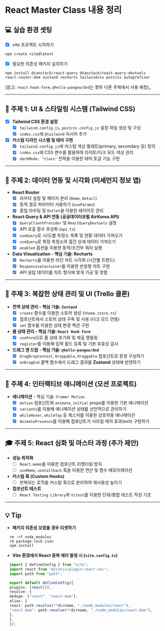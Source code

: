 # React Master Class 내용 정리

## 💻 실습 환경 셋팅

- [x] vite 프로젝트 시작하기

```
npm create vite@latest
```

- [x] 필요한 의존성 패키지 설치하기

```
npm install @tanstack/react-query @tanstack/react-query-devtools react-router-dom zustand recharts tailwindcss postcss autoprefixer
```

(참고: `react-hook-form`, `@hello-pangea/dnd`는 향후 다른 주제에서 사용 예정)\_

---

## 🎨 주제 1: UI & 스타일링 시스템 (Tailwind CSS)

- [x] **Tailwind CSS 환경 설정**
  - [x] `tailwind.config.js`, `postcss.config.js` 설정 파일 생성 및 구성
  - [x] `index.css`에 `@tailwind` 지시어 추가
- [x] **커스텀 디자인 시스템 및 테마 구현**
  - [x] `tailwind.config.js`에 커스텀 색상 팔레트(primary, secondary 등) 정의
  - [x] `index.css`에 CSS 변수를 활용하여 라이트/다크 모드 색상 관리
  - [x] `darkMode: "class"` 전략을 이용한 테마 토글 기능 구현

---

## 🔗 주제 2: 데이터 연동 및 시각화 (미세먼지 정보 앱)

- **React Router**
  - [x] 라우터 설정 및 페이지 분리 (`Home`, `Detail`)
  - [x] 동적 경로 파라미터 사용하기 (`useParams`)
  - [x] 중첩 라우팅 및 `Outlet`을 이용한 레이아웃 관리
- **React Query & API 연동 (공공데이터포털 AirKorea API)**
  - [x] `QueryClientProvider` 및 `ReactQueryDevtools` 설정
  - [x] API 호출 함수 추상화 (`api.ts`)
  - [x] `useQuery`로 시/도별 측정소 목록 및 현황 데이터 가져오기
  - [x] `useQuery`로 특정 측정소의 월간 상세 데이터 가져오기
  - [x] `enabled` 옵션을 이용한 동적/조건부 쿼리 실행
- **Data Visualization - 핵심 기술: Recharts**
  - [x] `Recharts`를 이용한 라인 차트 시각화 (시간별 트렌드)
  - [x] `ResponsiveContainer`를 이용한 반응형 차트 구현
  - [x] API 응답 데이터를 차트 형식에 맞게 가공 및 정렬

---

## 📝 주제 3: 복잡한 상태 관리 및 UI (Trello 클론)

- **전역 상태 관리 - 핵심 기술: `Zustand`**
  - [x] `create` 함수를 이용한 스토어 생성 (`theme.store.ts`)
  - [x] 컴포넌트에서 스토어 상태 구독 및 사용 (다크 모드 연동)
  - [x] `set` 함수를 이용한 상태 변경 액션 구현
- **폼 상태 관리 - 핵심 기술: `React Hook Form`**
  - [x] `useForm`으로 폼 상태 초기화 및 제출 핸들링
  - [x] `register`를 이용해 입력 필드 등록 및 기본 유효성 검사
- **드래그 앤 드랍 - 핵심 기술: `@hello-pangea/dnd`**
  - [x] `DragDropContext`, `Droppable`, `Draggable` 컴포넌트로 환경 구성하기
  - [x] `onDragEnd` 콜백 함수에서 드래그 결과를 **Zustand** 상태에 반영하기

---

## 🎨 주제 4: 인터랙티브 애니메이션 (모션 프로젝트)

- **애니메이션** - 핵심 기술: `Framer Motion`
  - [x] `motion` 컴포넌트와 `animate`, `initial` props를 이용한 기본 애니메이션
  - [x] `variants`를 이용해 애니메이션 상태를 선언적으로 관리하기
  - [x] `whileHover`, `whileTap` 등 제스처를 이용한 상호작용 애니메이션
  - [x] `AnimatePresence`를 이용해 컴포넌트가 사라질 때의 효과(exit) 구현하기

---

## 🎓 주제 5: React 심화 및 마스터 과정 (추가 제안)

- **성능 최적화**
  - [ ] `React.memo`를 이용한 컴포넌트 리렌더링 방지
  - [ ] `useMemo`, `useCallback` 훅을 이용한 연산 및 함수 메모이제이션
- **커스텀 훅 (Custom Hooks)**
  - [ ] 반복되는 로직을 커스텀 훅으로 분리하여 재사용성 높이기
- **컴포넌트 테스트**
  - [ ] `React Testing Library`와 `Vitest`를 이용한 단위/통합 테스트 작성 기초

---

## 💡 Tip

- **패키지 의존성 꼬였을 경우 리셋하기**

```
  rm -rf node_modules
  rm package-lock.json
  npm install
```

- **Vite 환경에서 React 중복 에러 발생 시 (`vite.config.ts`)**

```ts
  import { defineConfig } from "vite";
  import react from "@vitejs/plugin-react-swc";
  import path from "path";

  export default defineConfig({
  plugins: [react()],
  resolve: {
  dedupe: ["react", "react-dom"],
  alias: {
  react: path.resolve(**dirname, "./node_modules/react"),
  "react-dom": path.resolve(**dirname, "./node_modules/react-dom"),
  },
  },
  });

```
